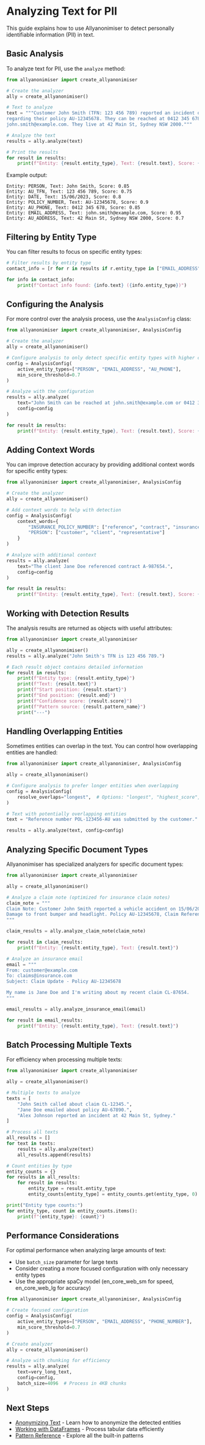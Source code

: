 # Analyzing Text for PII

This guide explains how to use Allyanonimiser to detect personally identifiable information (PII) in text.

## Basic Analysis

To analyze text for PII, use the `analyze` method:

```python
from allyanonimiser import create_allyanonimiser

# Create the analyzer
ally = create_allyanonimiser()

# Text to analyze
text = """Customer John Smith (TFN: 123 456 789) reported an incident on 15/06/2023
regarding their policy AU-12345678. They can be reached at 0412 345 678 or
john.smith@example.com. They live at 42 Main St, Sydney NSW 2000."""

# Analyze the text
results = ally.analyze(text)

# Print the results
for result in results:
    print(f"Entity: {result.entity_type}, Text: {result.text}, Score: {result.score}")
```

Example output:

```
Entity: PERSON, Text: John Smith, Score: 0.85
Entity: AU_TFN, Text: 123 456 789, Score: 0.75
Entity: DATE, Text: 15/06/2023, Score: 0.8
Entity: POLICY_NUMBER, Text: AU-12345678, Score: 0.9
Entity: AU_PHONE, Text: 0412 345 678, Score: 0.85
Entity: EMAIL_ADDRESS, Text: john.smith@example.com, Score: 0.95
Entity: AU_ADDRESS, Text: 42 Main St, Sydney NSW 2000, Score: 0.7
```

## Filtering by Entity Type

You can filter results to focus on specific entity types:

```python
# Filter results by entity type
contact_info = [r for r in results if r.entity_type in ["EMAIL_ADDRESS", "AU_PHONE"]]

for info in contact_info:
    print(f"Contact info found: {info.text} ({info.entity_type})")
```

## Configuring the Analysis

For more control over the analysis process, use the `AnalysisConfig` class:

```python
from allyanonimiser import create_allyanonimiser, AnalysisConfig

# Create the analyzer
ally = create_allyanonimiser()

# Configure analysis to only detect specific entity types with higher confidence
config = AnalysisConfig(
    active_entity_types=["PERSON", "EMAIL_ADDRESS", "AU_PHONE"],
    min_score_threshold=0.7
)

# Analyze with the configuration
results = ally.analyze(
    text="John Smith can be reached at john.smith@example.com or 0412 345 678.",
    config=config
)

for result in results:
    print(f"Entity: {result.entity_type}, Text: {result.text}, Score: {result.score}")
```

## Adding Context Words

You can improve detection accuracy by providing additional context words for specific entity types:

```python
from allyanonimiser import create_allyanonimiser, AnalysisConfig

# Create the analyzer
ally = create_allyanonimiser()

# Add context words to help with detection
config = AnalysisConfig(
    context_words={
        "INSURANCE_POLICY_NUMBER": ["reference", "contract", "insurance"],
        "PERSON": ["customer", "client", "representative"]
    }
)

# Analyze with additional context
results = ally.analyze(
    text="The client Jane Doe referenced contract A-987654.",
    config=config
)

for result in results:
    print(f"Entity: {result.entity_type}, Text: {result.text}, Score: {result.score}")
```

## Working with Detection Results

The analysis results are returned as objects with useful attributes:

```python
from allyanonimiser import create_allyanonimiser

ally = create_allyanonimiser()
results = ally.analyze("John Smith's TFN is 123 456 789.")

# Each result object contains detailed information
for result in results:
    print(f"Entity type: {result.entity_type}")
    print(f"Text: {result.text}")
    print(f"Start position: {result.start}")
    print(f"End position: {result.end}")
    print(f"Confidence score: {result.score}")
    print(f"Pattern source: {result.pattern_name}")
    print("---")
```

## Handling Overlapping Entities

Sometimes entities can overlap in the text. You can control how overlapping entities are handled:

```python
from allyanonimiser import create_allyanonimiser, AnalysisConfig

ally = create_allyanonimiser()

# Configure analysis to prefer longer entities when overlapping
config = AnalysisConfig(
    resolve_overlaps="longest",  # Options: "longest", "highest_score", "all"
)

# Text with potentially overlapping entities
text = "Reference number POL-123456-AU was submitted by the customer."

results = ally.analyze(text, config=config)
```

## Analyzing Specific Document Types

Allyanonimiser has specialized analyzers for specific document types:

```python
from allyanonimiser import create_allyanonimiser

ally = create_allyanonimiser()

# Analyze a claim note (optimized for insurance claim notes)
claim_note = """
Claim Note: Customer John Smith reported a vehicle accident on 15/06/2023.
Damage to front bumper and headlight. Policy AU-12345678, Claim Reference CL-87654.
"""

claim_results = ally.analyze_claim_note(claim_note)

for result in claim_results:
    print(f"Entity: {result.entity_type}, Text: {result.text}")

# Analyze an insurance email
email = """
From: customer@example.com
To: claims@insurance.com
Subject: Claim Update - Policy AU-12345678

My name is Jane Doe and I'm writing about my recent claim CL-87654.
"""

email_results = ally.analyze_insurance_email(email)

for result in email_results:
    print(f"Entity: {result.entity_type}, Text: {result.text}")
```

## Batch Processing Multiple Texts

For efficiency when processing multiple texts:

```python
from allyanonimiser import create_allyanonimiser

ally = create_allyanonimiser()

# Multiple texts to analyze
texts = [
    "John Smith called about claim CL-12345.",
    "Jane Doe emailed about policy AU-67890.",
    "Alex Johnson reported an incident at 42 Main St, Sydney."
]

# Process all texts
all_results = []
for text in texts:
    results = ally.analyze(text)
    all_results.append(results)

# Count entities by type
entity_counts = {}
for results in all_results:
    for result in results:
        entity_type = result.entity_type
        entity_counts[entity_type] = entity_counts.get(entity_type, 0) + 1

print("Entity type counts:")
for entity_type, count in entity_counts.items():
    print(f"{entity_type}: {count}")
```

## Performance Considerations

For optimal performance when analyzing large amounts of text:

- Use `batch_size` parameter for large texts
- Consider creating a more focused configuration with only necessary entity types
- Use the appropriate spaCy model (en_core_web_sm for speed, en_core_web_lg for accuracy)

```python
from allyanonimiser import create_allyanonimiser, AnalysisConfig

# Create focused configuration
config = AnalysisConfig(
    active_entity_types=["PERSON", "EMAIL_ADDRESS", "PHONE_NUMBER"],
    min_score_threshold=0.7
)

# Create analyzer
ally = create_allyanonimiser()

# Analyze with chunking for efficiency
results = ally.analyze(
    text=very_long_text,
    config=config,
    batch_size=4096  # Process in 4KB chunks
)
```

## Next Steps

- [Anonymizing Text](anonymizing-text.md) - Learn how to anonymize the detected entities
- [Working with DataFrames](dataframes.md) - Process tabular data efficiently
- [Pattern Reference](../patterns/overview.md) - Explore all the built-in patterns